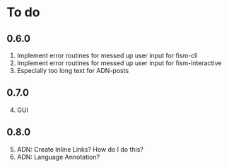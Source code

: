 # To do
## 0.6.0
1. Implement error routines for messed up user input for fism-cli
2. Implement error routines for messed up user input for fism-interactive
3. Especially too long text for ADN-posts

## 0.7.0
4. GUI

## 0.8.0
5. ADN: Create Inline Links? How do I do this?
6. ADN: Language Annotation?
